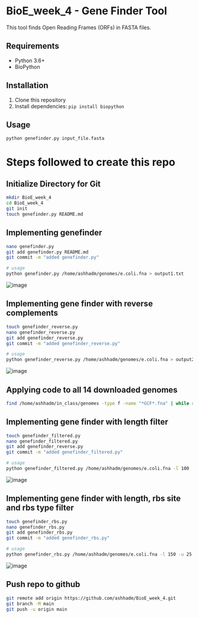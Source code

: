 # BioE_week_4 - Gene Finder Tool

This tool finds Open Reading Frames (ORFs) in FASTA files.

## Requirements
- Python 3.6+
- BioPython

## Installation
1. Clone this repository
2. Install dependencies: `pip install biopython`

## Usage
```console
python genefinder.py input_file.fasta
```

# Steps followed to create this repo

## Initialize Directory for Git

```bash
mkdir BioE_week_4
cd BioE_week_4
git init
touch genefinder.py README.md
```
## Implementing genefinder

```bash
nano genefinder.py
git add genefinder.py README.md
git commit -m "added genefinder.py"

# usage
python genefinder.py /home/ashhadm/genomes/e.coli.fna > output1.txt
```
![image](https://github.com/user-attachments/assets/2988d80f-b744-49b9-9c7a-9d65d0d88d43)

## Implementing gene finder with reverse complements

```bash
touch genefinder_reverse.py
nano genefinder_reverse.py
git add genefinder_reverse.py 
git commit -m "added genefinder_reverse.py"

# usage
python genefinder_reverse.py /home/ashhadm/genomes/e.coli.fna > output2.txt
```
![image](https://github.com/user-attachments/assets/31048ca7-3068-4733-bd35-b5c889b8ac04)

## Applying code to all 14 downloaded genomes

```bash
find /home/ashhadm/in_class/genomes -type f -name "*GCF*.fna" | while read genome; do python genefinder_reverse.py "$genome"; done > all_orfs.txt
```
## Implementing gene finder with length filter

```bash
touch genefinder_filtered.py
nano genefinder_filtered.py
git add genefinder_reverse.py 
git commit -m "added genefinder_filtered.py"

# usage
python genefinder_filtered.py /home/ashhadm/genomes/e.coli.fna -l 100
```
![image](https://github.com/user-attachments/assets/4690707c-a85a-4b7f-973c-6330d598ce00)

## Implementing gene finder with length, rbs site and rbs type filter

```bash
touch genefinder_rbs.py
nano genefinder_rbs.py
git add genefinder_rbs.py 
git commit -m "added genefinder_rbs.py"

# usage
python genefinder_rbs.py /home/ashhadm/genomes/e.coli.fna -l 150 -u 25 -r AGGAGG
```
![image](https://github.com/user-attachments/assets/642d92fe-7608-484f-9398-aa564451c9d1)

## Push repo to github

```bash
git remote add origin https://github.com/ashhadm/BioE_week_4.git
git branch -M main
git push -u origin main
```
